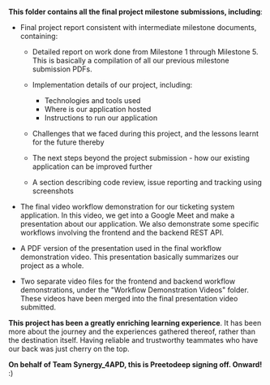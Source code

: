 **This folder contains all the final project milestone submissions, including**:

- Final project report consistent with intermediate milestone documents, containing:

	- Detailed report on work done from Milestone 1 through Milestone 5. This is basically a compilation of all our previous milestone submission PDFs.

	-	Implementation details of our project, including:
		- Technologies and tools used
		- Where is our application hosted
		- Instructions to run our application
		
	- Challenges that we faced during this project, and the lessons learnt for the future thereby
	
	- The next steps beyond the project submission - how our existing application can be improved further
	
	- A section describing code review, issue reporting and tracking using screenshots

- The final video workflow demonstration for our ticketing system application. In this video, we get into a Google Meet and make a presentation about our application. We also demonstrate some specific workflows involving the frontend and the backend REST API.

- A PDF version of the presentation used in the final workflow demonstration video. This presentation basically summarizes our project as a whole.

- Two separate video files for the frontend and backend workflow demonstrations, under the "Workflow Demonstration Videos" folder. These videos have been merged into the final presentation video submitted.


**This project has been a greatly enriching learning experience**. It has been more about the journey and the experiences gathered thereof, rather than the destination itself. Having reliable and trustworthy teammates who have our back was just cherry on the top. 

**On behalf of Team Synergy_4APD, this is Preetodeep signing off. Onward!** :)



